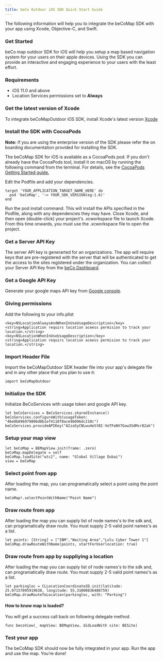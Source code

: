 ```yaml
---
title: beCo Outdoor iOS SDK Quick Start Guide
---
```


The following information will help you to integrate the beCoMap SDK with your app using Xcode, Objective-C, and Swift.

### Get Started
beCo map outdoor SDK for iOS will help you setup a map based navigation system for your users on their apple devices. Using the SDK you can provide an interactive and engaging experience to your users with the least effort.

### Requirements
 * iOS 11.0 and above
 * Location Services permissions set to **Always**
 

### Get the latest version of Xcode 
To integrate beCoMapOutdoor iOS SDK, install Xcode's latest version [Xcode](https://developer.apple.com/xcode/)


### Install the SDK with CocoaPods
**Note:** If you are using the enterprise version of the SDK please refer the on boarding documentation provided for installing the SDK.

The beCoMap SDK for iOS is available as a CocoaPods pod. 
If you don't already have the CocoaPods tool, install it on macOS by running the following command from the terminal. For details, see the [CocoaPods Getting Started guide.](https://guides.cocoapods.org/using/getting-started.html)

Edit the Podfile and add your dependencies.
```
target 'YOUR_APPLICATION_TARGET_NAME_HERE' do
  pod 'beCoMap', '~> YOUR_SDK_VERSION(eg:1.6)'
end
```
Run the pod install command. This will install the APIs specified in the Podfile, along with any dependencies they may have.
Close Xcode, and then open (double-click) your project's .xcworkspace file to launch Xcode. From this time onwards, you must use the .xcworkspace file to open the project.

### Get a Server API Key
The server API key is generarted for an organizations. The app will require keys that are pre-registered with the server that will be authenticated to get the access to the sites registered under the organization. 
You can collect your Server API Key from the [beCo Dashboard](https://village-staging.becomap.com).

### Get a Google API Key
Generate your google maps API key from [Google console](https://console.cloud.google.com/google/maps-apis).

### Giving permissions
Add the following to your info.plist

```
<key>NSLocationAlwaysAndWhenInUseUsageDescription</key>
<string>Application requirs location aceess permision to track your location.</string>
<key>NSLocationWhenInUseUsageDescription</key>
<string>Application requirs location aceess permision to track your location.</string>
```

### Import Header File
Import the beCoMapOutdoor SDK header file into your app's delegate file and in any other place that you plan to use it:

 ```
 import beCoMapOutdoor

 ```
 
 ### Initialize the SDK

Initialize BeCoServices with usage token and google API key.

```
let beCoServices = BeCoServices.sharedInstance()
beCoServices.configureWith(usageToken: "46e0b696979896d8b1ef4118f0ace9b096dc210c")
beCoServices.provideAPIKey("AIzaSyCNLwu4eStBI-VeTFeNV7Gow35dMsr82ak")

```

 ### Setup your map view

```
let beCoMap = BEMapView.init(frame: .zero)
beCoMap.mapDelegate = self
beCoMap.loadSite("wtc2", name: "Global Village Dubai")
view = beCoMap

```

 ### Select point from app
 After loading the map, you can programatically select a point using the point name.
 ```
 beCoMap!.selectPointWithName("Point Name")
 ```


 ### Draw route from app
 After loading the map you can supply list of node names's to the sdk and, can programatically draw route.
 You must supply 2-5 valid point names's as a list.
 ```
 let points: [String] = ["IBM","Waiting Area","Lulu Cyber Tower 1"]
 beCoMap.drawRouteWithName(points, startForUserlocation: true)
 ```


 ### Draw route from app by suppliying a location
 After loading the map you can supply list of node names's to the sdk and, can programatically draw route.
 You must supply 2-5 valid point names's as a list.
 ```
 let parkingloc = CLLocationCoordinate2D.init(latitude: 25.07157095919638, longitude: 55.31000836488759)
 beCoMap.drawRouteToLocation(parkingloc, with: "Parking")
 ```

 #### How to know map is loaded?
 You will get a success call back on following delegate method.
 ```
 func becoView(_ mapView: BEMapView, didLoadWith site: BESite)
 ```

 ### Test your app

The beCoMap SDK should now be fully integrated in your app. Run the app and use the map. You’re done!

